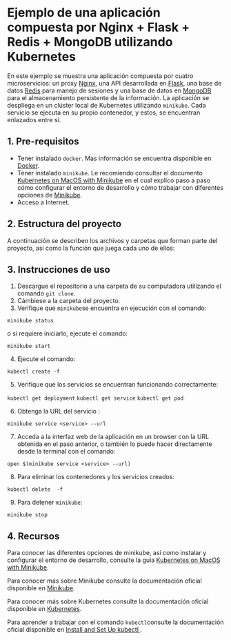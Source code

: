 # Ejemplo de una aplicación compuesta por Nginx + Flask + Redis + MongoDB utilizando Kubernetes

En este ejemplo se muestra una aplicación compuesta por cuatro microservicios: un proxy [Nginx](https://nginx.org/en/), una API desarrollada en [Flask](http://flask.pocoo.org/), una base de datos [Redis](https://redis.io/) para manejo de sesiones y una base de datos en [MongoDB](https://www.mongodb.com/) para el almacenamiento persistente de la información. La aplicación se despliega en un clúster local de Kubernetes utilizando `minikube`. Cada servicio se ejecuta en su propio contenedor, y estos, se encuentran enlazados entre sí. 

## 1. Pre-requisitos

* Tener instalado `docker`. Mas información se encuentra disponible en [Docker](https://www.docker.com/community-edition).
* Tener instalado `minikube`. Le recomiendo consultar el documento [Kubernetes on MacOS with Minikube](https://docs.google.com/document/d/1KYlbHYI7gz-Hwe_f_m6Nw6aQxK5rCpeXCJDz6EGeO54/edit?usp=sharing) en el cual explico paso a paso cómo configurar el entorno de desarrollo y cómo trabajar con diferentes opciones de [Minikube](https://github.com/kubernetes/minikube).
* Acceso a Internet.


## 2. Estructura del proyecto

A continuación se describen los archivos y carpetas que forman parte del proyecto, así como la función que juega cada uno de ellos:



## 3. Instrucciones de uso

1. Descargue el repositorio a una carpeta de su computadora utilizando el comando `git clone`.
2. Cámbiese a la carpeta del proyecto.
3. Verifique que `minikube`se encuentra en ejecución con el comando:

`minikube status`

o si requiere iniciarlo, ejecute el comando:

`minikube start`

4. Ejecute el comando:

`kubectl create -f `

5. Verifique que los servicios se encuentran funcionando correctamente:

`kubectl get deployment`
`kubectl get service`
`kubectl get pod`

6. Obtenga la URL del servicio :

`minikube service <service> --url`

7. Acceda a la interfaz web de la aplicación en un browser con la URL obtenida en el paso anterior, o también lo puede hacer directamente desde la terminal con el comando:

`open $(minikube service <service> --url)`

8. Para eliminar los contenedores y los servicios creados:

`kubectl delete  -f `

9. Para detener `minikube`:

`minikube stop` 

## 4. Recursos


Para conocer las diferentes opciones de minikube, así como instalar y configurar el entorno de desarrollo, consulte la guía [Kubernetes on MacOS with Minikube](https://docs.google.com/document/d/1KYlbHYI7gz-Hwe_f_m6Nw6aQxK5rCpeXCJDz6EGeO54/edit?usp=sharing).

Para conocer más sobre Minikube consulte la documentación oficial disponible en  [Minikube](https://github.com/kubernetes/minikube).

Para conocer más sobre Kubernetes consulte la documentación oficial disponible en  [Kubernetes](https://kubernetes.io).

Para aprender a trabajar con el comando `kubectl`consulte la documentación oficial disponible en [Install and Set Up kubectl
](
https://kubernetes.io/docs/tasks/tools/install-kubectl/).